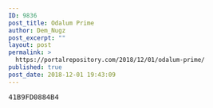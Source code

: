 ```yaml
---
ID: 9836
post_title: Odalum Prime
author: Dem_Nugz
post_excerpt: ""
layout: post
permalink: >
  https://portalrepository.com/2018/12/01/odalum-prime/
published: true
post_date: 2018-12-01 19:43:09
---
```

<pre>41B9FD0884B4</pre>